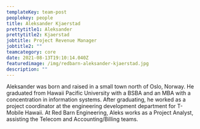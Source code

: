```yaml
---
templateKey: team-post
peoplekey: people
title: Aleksander Kjaerstad
prettytitle1: Aleksander
prettytitle2: Kjaerstad
jobtitle: Project Revenue Manager
jobtitle2: ""
teamcategory: core
date: 2021-08-13T19:10:14.040Z
featuredimage: /img/redbarn-aleksander-kjaerstad.jpg
description: ""
---
```


<!--StartFragment-->

Aleksander was born and raised in a small town north of Oslo, Norway. He graduated from Hawaii Pacific University with a BSBA and an MBA with a concentration in information systems. After graduating, he worked as a project coordinator at the engineering development department for T-Mobile Hawaii. At Red Barn Engineering, Aleks works as a Project Analyst, assisting the Telecom and Accounting/Billing teams.

<!--EndFragment-->
